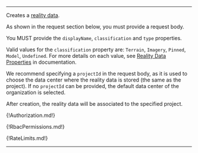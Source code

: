 ---

Creates a [reality data](https://www.itwinjs.org/learning/glossary/#realitydata).

As shown in the request section below, you must provide a request body. 

You MUST provide the `displayName`, `classification` and `type` properties. 

Valid values for the `classification` property are: `Terrain`, `Imagery`, `Pinned`, `Model`, `Undefined`. For more details on each value, see [Reality Data Properties](https://developer.bentley.com/apis/reality-data/rd-details/) in documentation.

We recommend specifying a `projectId` in the request body, as it is used to choose the data center where the reality data is stored (the same as the project). If no `projectId` can be provided, the default data center of the organization is selected.

After creation, the reality data will be associated to the specified project.

{!Authorization.md!}

{!RbacPermissions.md!}

{!RateLimits.md!}

---